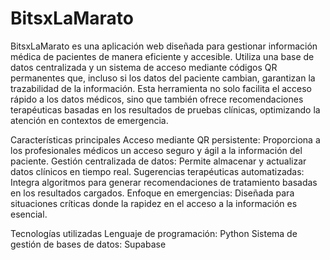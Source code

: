 # BitsxLaMarato
BitsxLaMarato es una aplicación web diseñada para gestionar información médica de pacientes de manera eficiente y accesible. Utiliza una base de datos centralizada y un sistema de acceso mediante códigos QR permanentes que, incluso si los datos del paciente cambian, garantizan la trazabilidad de la información. Esta herramienta no solo facilita el acceso rápido a los datos médicos, sino que también ofrece recomendaciones terapéuticas basadas en los resultados de pruebas clínicas, optimizando la atención en contextos de emergencia.

Características principales
Acceso mediante QR persistente: Proporciona a los profesionales médicos un acceso seguro y ágil a la información del paciente.
Gestión centralizada de datos: Permite almacenar y actualizar datos clínicos en tiempo real.
Sugerencias terapéuticas automatizadas: Integra algoritmos para generar recomendaciones de tratamiento basadas en los resultados cargados.
Enfoque en emergencias: Diseñada para situaciones críticas donde la rapidez en el acceso a la información es esencial.

Tecnologías utilizadas
Lenguaje de programación: Python
Sistema de gestión de bases de datos: Supabase
